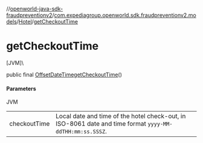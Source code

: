 //[openworld-java-sdk-fraudpreventionv2](../../../index.md)/[com.expediagroup.openworld.sdk.fraudpreventionv2.models](../index.md)/[Hotel](index.md)/[getCheckoutTime](get-checkout-time.md)

# getCheckoutTime

[JVM]\

public final [OffsetDateTime](https://docs.oracle.com/javase/8/docs/api/java/time/OffsetDateTime.html)[getCheckoutTime](get-checkout-time.md)()

#### Parameters

JVM

| | |
|---|---|
| checkoutTime | Local date and time of the hotel check-out, in ISO-8061 date and time format `yyyy-MM-ddTHH:mm:ss.SSSZ`. |
